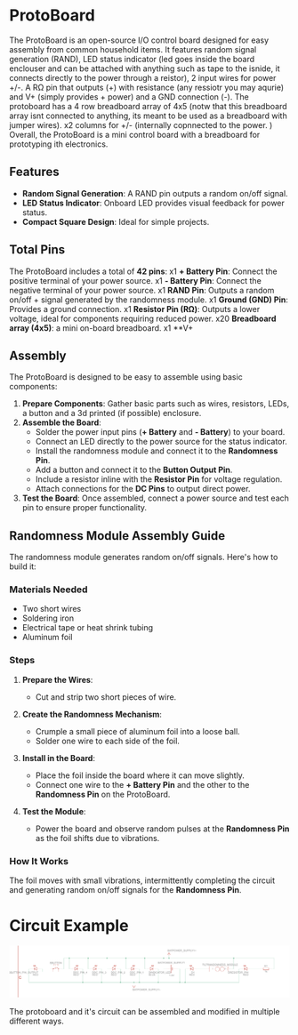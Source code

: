 # ProtoBoard

The ProtoBoard is an open-source I/O control board designed for easy assembly from common household items. It features random signal generation (RAND), LED status indicator (led goes inside the board enclouser and can be attached with anything such as tape to the isnide, it connects directly to the power through a reistor), 2 input wires for power +/-. A RΩ pin that outputs (+) with resistance (any ressiotr you may aqurie) and V+ (simply provides + power) and a GND connection (-). The protoboard has a 4 row breadboard array of 4x5 (notw that this breadboard array isnt connected to anything, its meant to be used as a breadboard with jumper wires). x2 columns for +/- (internally copnnected to the power. ) Overall, the ProtoBoard is a mini control board with a breadboard for prototyping ith electronics. 

## Features
- **Random Signal Generation**: A RAND pin outputs a random on/off signal.
- **LED Status Indicator**: Onboard LED provides visual feedback for power status.
- **Compact Square Design**: Ideal for simple projects.

## Total Pins
The ProtoBoard includes a total of **42 pins**:
x1 **+ Battery Pin**: Connect the positive terminal of your power source.
x1 **- Battery Pin**: Connect the negative terminal of your power source.
x1 **RAND Pin**: Outputs a random on/off + signal generated by the randomness module.
x1 **Ground (GND) Pin**: Provides a ground connection.
x1 **Resistor Pin (RΩ)**: Outputs a lower voltage, ideal for components requiring reduced power.
x20 **Breadboard array (4x5)**: a mini on-board breadboard.
x1 **V+

## Assembly
The ProtoBoard is designed to be easy to assemble using basic components:
1. **Prepare Components**: Gather basic parts such as wires, resistors, LEDs, a button and a 3d printed (if possible) enclosure.
2. **Assemble the Board**:
   - Solder the power input pins (**+ Battery** and **- Battery**) to your board.
   - Connect an LED directly to the power source for the status indicator.
   - Install the randomness module and connect it to the **Randomness Pin**.
   - Add a button and connect it to the **Button Output Pin**.
   - Include a resistor inline with the **Resistor Pin** for voltage regulation.
   - Attach connections for the **DC Pins** to output direct power.
3. **Test the Board**: Once assembled, connect a power source and test each pin to ensure proper functionality.

## Randomness Module Assembly Guide

The randomness module generates random on/off signals. Here's how to build it:

### Materials Needed
- Two short wires
- Soldering iron
- Electrical tape or heat shrink tubing
- Aluminum foil

### Steps
1. **Prepare the Wires**:
   - Cut and strip two short pieces of wire.

2. **Create the Randomness Mechanism**:
   - Crumple a small piece of aluminum foil into a loose ball.
   - Solder one wire to each side of the foil.

3. **Install in the Board**:
   - Place the foil inside the board where it can move slightly.
   - Connect one wire to the **+ Battery Pin** and the other to the **Randomness Pin** on the ProtoBoard.

4. **Test the Module**:
   - Power the board and observe random pulses at the **Randomness Pin** as the foil shifts due to vibrations.

### How It Works
The foil moves with small vibrations, intermittently completing the circuit and generating random on/off signals for the **Randomness Pin**.

# Circuit Example

![board](example.png)

The protoboard and it's circuit can be assembled and modified in multiple different ways.

